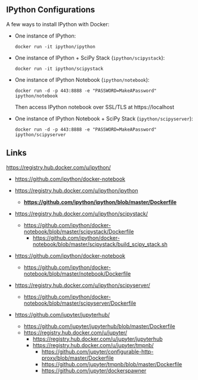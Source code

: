 ## IPython Configurations

A few ways to install IPython with Docker:

* One instance of IPython:

  ``docker run -it ipython/ipython``

* One instance of IPython + SciPy Stack (``ipython/scipystack``):

  ``docker run -it ipython/scipystack``

* One instance of IPython Notebook (``ipython/notebook``):

  ``docker run -d -p 443:8888 -e "PASSWORD=MakeAPassword" ipython/notebook``

  Then access IPython notebook over SSL/TLS at https://localhost

* One instance of IPython Notebook + SciPy Stack (``ipython/scipyserver``):

  ``docker run -d -p 443:8888 -e "PASSWORD=MakeAPassword" ipython/scipyserver``


## Links

https://registry.hub.docker.com/u/ipython/
* https://github.com/ipython/docker-notebook

* https://registry.hub.docker.com/u/ipython/ipython
  * **https://github.com/ipython/ipython/blob/master/Dockerfile**

* https://registry.hub.docker.com/u/ipython/scipystack/
  * https://github.com/ipython/docker-notebook/blob/master/scipystack/Dockerfile
    * https://github.com/ipython/docker-notebook/blob/master/scipystack/build_scipy_stack.sh

* https://github.com/ipython/docker-notebook
  * https://github.com/ipython/docker-notebook/blob/master/notebook/Dockerfile

* https://registry.hub.docker.com/u/ipython/scipyserver/
    * https://github.com/ipython/docker-notebook/blob/master/scipyserver/Dockerfile



* https://github.com/jupyter/jupyterhub/
  * https://github.com/jupyter/jupyterhub/blob/master/Dockerfile
  * https://registry.hub.docker.com/u/jupyter/
    * https://registry.hub.docker.com/u/jupyter/jupyterhub
    * https://registry.hub.docker.com/u/jupyter/tmpnb/
      * https://github.com/jupyter/configurable-http-proxy/blob/master/Dockerfile
      * https://github.com/jupyter/tmpnb/blob/master/Dockerfile
      * https://github.com/jupyter/dockerspawner